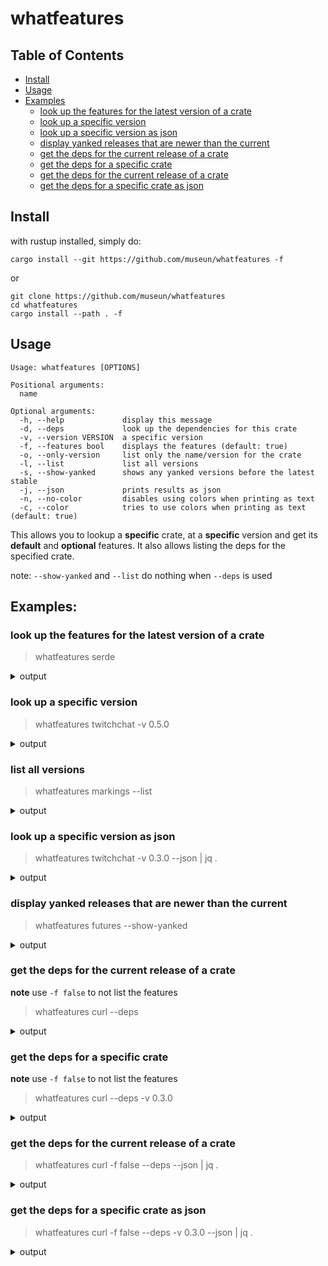 # whatfeatures
## Table of Contents
- [Install](#install)
- [Usage](#usage)
- [Examples](#examples)
  * [look up the features for the latest version of a crate](#look-up-the-features-for-the-latest-version-of-a-crate)
  * [look up a specific version](#look-up-a-specific-version)
  * [look up a specific version as json](#look-up-a-specific-version-as-json)
  * [display yanked releases that are newer than the current](#display-yanked-releases-that-are-newer-than-the-current)
  * [get the deps for the current release of a crate](#get-the-deps-for-the-current-release-of-a-crate)
  * [get the deps for a specific crate](#get-the-deps-for-a-specific-crate)
  * [get the deps for the current release of a crate](#get-the-deps-for-the-current-release-of-a-crate)
  * [get the deps for a specific crate as json](#get-the-deps-for-a-specific-crate-as-json)
  
## Install
with rustup installed, simply do:
```
cargo install --git https://github.com/museun/whatfeatures -f
```
or
```
git clone https://github.com/museun/whatfeatures
cd whatfeatures
cargo install --path . -f
```

## Usage
```
Usage: whatfeatures [OPTIONS]

Positional arguments:
  name

Optional arguments:
  -h, --help             display this message
  -d, --deps             look up the dependencies for this crate
  -v, --version VERSION  a specific version
  -f, --features bool    displays the features (default: true)
  -o, --only-version     list only the name/version for the crate
  -l, --list             list all versions
  -s, --show-yanked      shows any yanked versions before the latest stable
  -j, --json             prints results as json
  -n, --no-color         disables using colors when printing as text
  -c, --color            tries to use colors when printing as text (default: true)
```

This allows you to lookup a **specific** crate, at a **specific** version and get its **default** and **optional** features. It also allows listing the deps for the specified crate.

note: `--show-yanked` and `--list` do nothing when `--deps` is used

## Examples:
### look up the features for the latest version of a crate
>whatfeatures serde
<details><summary>output</summary>
    
```
serde/1.0.97
    default: std
    alloc
    derive: serde_derive
    rc
    std
    unstable
```
</details>

### look up a specific version
>whatfeatures twitchchat -v 0.5.0
<details><summary>output</summary>

```
twitchchat/0.5.0
    default: all
    all: serde_hashbrown, parking_lot
    serde_hashbrown: serde, hashbrown/serde
```
</details>

### list all versions
>whatfeatures markings --list
<details><summary>output</summary>

```
markings/0.1.1
  no default features
markings/0.1.0
  no default features
```
</details>

### look up a specific version as json
>whatfeatures twitchchat -v 0.3.0 --json | jq .
<details><summary>output</summary>

```json
[
  {
    "features": {
      "all": [
        "serde_hashbrown",
        "parking_lot"
      ],
      "default": [
        "all"
      ],
      "serde_hashbrown": [
        "serde",
        "hashbrown/serde"
      ]
    },
    "name": "twitchchat",
    "version": "0.3.0",
    "yanked": false
  }
]
```
</details>

### display yanked releases that are newer than the current
>whatfeatures futures --show-yanked
<details><summary>output</summary>

```
yanked: futures/0.2.3-docs-yank.4
yanked: futures/0.2.3-docs-yank.3
yanked: futures/0.2.3-docs-yank.2
yanked: futures/0.2.3-docs-yank
yanked: futures/0.2.1
yanked: futures/0.2.0
yanked: futures/0.2.0-beta
yanked: futures/0.2.0-alpha
futures/0.1.28
    default: use_std, with-deprecated
    nightly
    use_std
    with-deprecated
```
</details>

### get the deps for the current release of a crate
**note** use `-f false` to not list the features
>whatfeatures curl --deps
<details><summary>output</summary>

```
curl/0.4.22
    default: ssl
    force-system-lib-on-osx: curl-sys/force-system-lib-on-osx
    http2: curl-sys/http2
    ssl: openssl-sys, openssl-probe, curl-sys/ssl
    static-curl: curl-sys/static-curl
    static-ssl: curl-sys/static-ssl
curl/0.4.22
  normal
    curl-sys      = ^0.4.18
    kernel32-sys  = ^0.2.2  if cfg(target_env = "msvc")
    libc          = ^0.2.42
    openssl-probe = ^0.1.2  if cfg(all(unix, not(target_os = "macos")))
    openssl-sys   = ^0.9.43 if cfg(all(unix, not(target_os = "macos")))
    schannel      = ^0.1.13 if cfg(target_env = "msvc")
    socket2       = ^0.3.7
    winapi        = ^0.2.7  if cfg(windows)
  dev
    mio           = ^0.6
    mio-extras    = ^2.0.3
```
</details>

### get the deps for a specific crate
**note** use `-f false` to not list the features
>whatfeatures curl --deps -v 0.3.0
<details><summary>output</summary>

```
curl/0.3.0
  no default features
curl/0.3.0
  normal
    curl-sys    = ^0.2.0
    libc        = ^0.2
    openssl-sys = ^0.7.0 if cfg(all(unix, not(target_os = "macos")))
  dev
    mio         = ^0.5
```
</details>

### get the deps for the current release of a crate
>whatfeatures curl -f false --deps --json | jq .
<details><summary>output</summary>

```json
[
  {
    "name": "curl",
    "version": "0.4.22"
  },
  {
    "id": 751510,
    "version_id": 152547,
    "crate_id": "curl-sys",
    "req": "^0.4.18",
    "optional": false,
    "default_features": false,
    "features": [],
    "target": null,
    "kind": "normal"
  },
  {
    "id": 751517,
    "version_id": 152547,
    "crate_id": "kernel32-sys",
    "req": "^0.2.2",
    "optional": false,
    "default_features": true,
    "features": [],
    "target": "cfg(target_env = \"msvc\")",
    "kind": "normal"
  },
  {
    "id": 751511,
    "version_id": 152547,
    "crate_id": "libc",
    "req": "^0.2.42",
    "optional": false,
    "default_features": true,
    "features": [],
    "target": null,
    "kind": "normal"
  },
  {
    "id": 751515,
    "version_id": 152547,
    "crate_id": "openssl-probe",
    "req": "^0.1.2",
    "optional": true,
    "default_features": true,
    "features": [],
    "target": "cfg(all(unix, not(target_os = \"macos\")))",
    "kind": "normal"
  },
  {
    "id": 751516,
    "version_id": 152547,
    "crate_id": "openssl-sys",
    "req": "^0.9.43",
    "optional": true,
    "default_features": true,
    "features": [],
    "target": "cfg(all(unix, not(target_os = \"macos\")))",
    "kind": "normal"
  },
  {
    "id": 751518,
    "version_id": 152547,
    "crate_id": "schannel",
    "req": "^0.1.13",
    "optional": false,
    "default_features": true,
    "features": [],
    "target": "cfg(target_env = \"msvc\")",
    "kind": "normal"
  },
  {
    "id": 751512,
    "version_id": 152547,
    "crate_id": "socket2",
    "req": "^0.3.7",
    "optional": false,
    "default_features": true,
    "features": [],
    "target": null,
    "kind": "normal"
  },
  {
    "id": 751519,
    "version_id": 152547,
    "crate_id": "winapi",
    "req": "^0.2.7",
    "optional": false,
    "default_features": true,
    "features": [],
    "target": "cfg(windows)",
    "kind": "normal"
  },
  {
    "id": 751513,
    "version_id": 152547,
    "crate_id": "mio",
    "req": "^0.6",
    "optional": false,
    "default_features": true,
    "features": [],
    "target": null,
    "kind": "dev"
  },
  {
    "id": 751514,
    "version_id": 152547,
    "crate_id": "mio-extras",
    "req": "^2.0.3",
    "optional": false,
    "default_features": true,
    "features": [],
    "target": null,
    "kind": "dev"
  }
]
```
</details>

### get the deps for a specific crate as json
>whatfeatures curl -f false --deps -v 0.3.0 --json | jq .
<details><summary>output</summary>

```json
[
  {
    "name": "curl",
    "version": "0.3.0"
  },
  {
    "id": 87603,
    "version_id": 27715,
    "crate_id": "curl-sys",
    "req": "^0.2.0",
    "optional": false,
    "default_features": true,
    "features": [],
    "target": null,
    "kind": "normal"
  },
  {
    "id": 87604,
    "version_id": 27715,
    "crate_id": "libc",
    "req": "^0.2",
    "optional": false,
    "default_features": true,
    "features": [],
    "target": null,
    "kind": "normal"
  },
  {
    "id": 87606,
    "version_id": 27715,
    "crate_id": "openssl-sys",
    "req": "^0.7.0",
    "optional": false,
    "default_features": true,
    "features": [],
    "target": "cfg(all(unix, not(target_os = \"macos\")))",
    "kind": "normal"
  },
  {
    "id": 87605,
    "version_id": 27715,
    "crate_id": "mio",
    "req": "^0.5",
    "optional": false,
    "default_features": true,
    "features": [],
    "target": null,
    "kind": "dev"
  }
]
```
<details>
